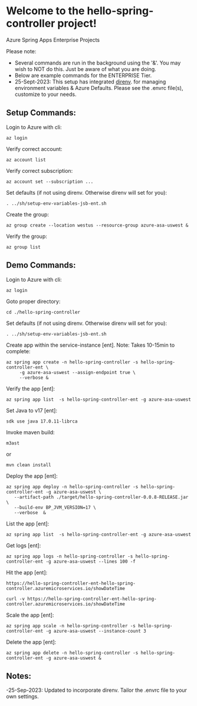 
# Welcome to the hello-spring-controller project!

Azure Spring Apps Enterprise Projects

Please note:
* Several commands are run in the background using the '&'.  You may wish to NOT do this.  Just be aware of what you are doing.
* Below are example commands for the ENTERPRISE Tier.  
* 25-Sept-2023: This setup has integrated [direnv](https://direnv.net). for managing environment variables & Azure Defaults.  Please see the .envrc file(s), customize to your needs.


## Setup Commands:

Login to Azure with cli:
```
az login
```

Verify correct account:
```
az account list
```

Verify correct subscription:
```
az account set --subscription ...
```

Set defaults (if not using direnv.  Otherwise direnv will set for you):
```
. ../sh/setup-env-variables-jsb-ent.sh
```


Create the group:
```
az group create --location westus --resource-group azure-asa-uswest &
```

Verify the group:
```
az group list
```


## Demo Commands:

Login to Azure with cli:
```
az login
```

Goto proper directory:
```
cd ./hello-spring-controller
```

Set defaults (if not using direnv.  Otherwise direnv will set for you):
```
. ../sh/setup-env-variables-jsb-ent.sh
```

Create app within the service-instance [ent]. Note: Takes 10-15min to complete:
```
az spring app create -n hello-spring-controller -s hello-spring-controller-ent \
	 -g azure-asa-uswest --assign-endpoint true \
	 --verbose &
```

Verify the app [ent]:
```
az spring app list  -s hello-spring-controller-ent -g azure-asa-uswest
```

Set Java to v17 [ent]:
```
sdk use java 17.0.11-librca
```

Invoke maven build:
```
m3ast
```
or

```
mvn clean install
```

Deploy the app [ent]:
```
az spring app deploy -n hello-spring-controller -s hello-spring-controller-ent -g azure-asa-uswest \
   --artifact-path ./target/hello-spring-controller-0.0.8-RELEASE.jar \
   --build-env BP_JVM_VERSION=17 \
   --verbose  &	
```

List the app [ent]:
```
az spring app list  -s hello-spring-controller-ent -g azure-asa-uswest
```

Get logs [ent]:
```
az spring app logs -n hello-spring-controller -s hello-spring-controller-ent -g azure-asa-uswest --lines 100 -f
```

Hit the app [ent]:

```
https://hello-spring-controller-ent-hello-spring-controller.azuremicroservices.io/showDateTime
```

```
curl -v https://hello-spring-controller-ent-hello-spring-controller.azuremicroservices.io/showDateTime
```

Scale the app [ent]:
```
az spring app scale -n hello-spring-controller -s hello-spring-controller-ent -g azure-asa-uswest --instance-count 3
```

Delete the app [ent]:
```
az spring app delete -n hello-spring-controller -s hello-spring-controller-ent -g azure-asa-uswest &
```


## Notes:
-25-Sep-2023:  Updated to incorporate direnv.  Tailor the .envrc file to your own settings.





